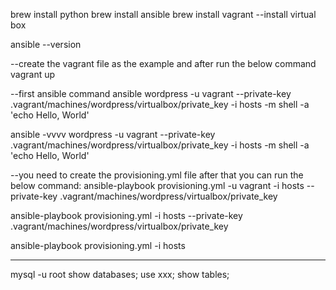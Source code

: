brew install python
brew install ansible
brew install vagrant
--install virtual box

ansible --version

--create the vagrant file as the example and after run the below command
vagrant up

--first ansible command
ansible wordpress -u vagrant --private-key .vagrant/machines/wordpress/virtualbox/private_key -i hosts -m shell -a 'echo Hello, World'

ansible -vvvv wordpress -u vagrant --private-key .vagrant/machines/wordpress/virtualbox/private_key -i hosts -m shell -a 'echo Hello, World'

--you need to create the provisioning.yml file after that you can run the below command:
ansible-playbook provisioning.yml -u vagrant -i hosts --private-key .vagrant/machines/wordpress/virtualbox/private_key

ansible-playbook provisioning.yml -i hosts --private-key .vagrant/machines/wordpress/virtualbox/private_key

ansible-playbook provisioning.yml -i hosts


---
mysql -u root
show databases;
use xxx;
show tables;